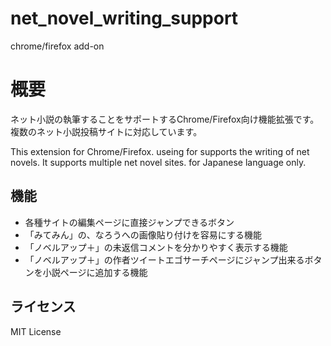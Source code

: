 # net_novel_writing_support
chrome/firefox add-on

# 概要
ネット小説の執筆することをサポートするChrome/Firefox向け機能拡張です。
複数のネット小説投稿サイトに対応しています。

This extension for Chrome/Firefox. useing for supports the writing of net novels. It supports multiple net novel sites.
for Japanese language only.

## 機能
- 各種サイトの編集ページに直接ジャンプできるボタン
- 「みてみん」の、なろうへの画像貼り付けを容易にする機能
- 「ノベルアップ＋」の未返信コメントを分かりやすく表示する機能
- 「ノベルアップ＋」の作者ツイートエゴサーチページにジャンプ出来るボタンを小説ページに追加する機能

## ライセンス
MIT License

